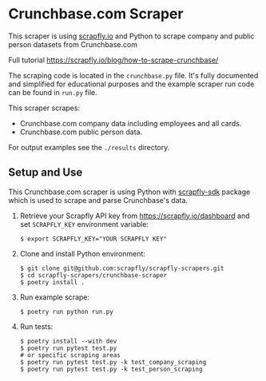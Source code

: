 # Crunchbase.com Scraper

This scraper is using [scrapfly.io](https://scrapfly.io/) and Python to scrape company and public person datasets from Crunchbase.com

Full tutorial <https://scrapfly.io/blog/how-to-scrape-crunchbase/>

The scraping code is located in the `crunchbase.py` file. It's fully documented and simplified for educational purposes and the example scraper run code can be found in `run.py` file.

This scraper scrapes:
- Crunchbase.com company data including employees and all cards.
- Crunchbase.com public person data.

For output examples see the `./results` directory.

## Setup and Use

This Crunchbase.com scraper is using Python with [scrapfly-sdk](https://pypi.org/project/scrapfly-sdk/) package which is used to scrape and parse Crunchbase's data.

1. Retrieve your Scrapfly API key from <https://scrapfly.io/dashboard> and set `SCRAPFLY_KEY` environment variable:
    ```shell
    $ export SCRAPFLY_KEY="YOUR SCRAPFLY KEY"
    ```
2. Clone and install Python environment:
    ```shell
    $ git clone git@github.com:scrapfly/scrapfly-scrapers.git
    $ cd scrapfly-scrapers/crunchbase-scraper
    $ poetry install .
    ```
3. Run example scrape:
    ```shell
    $ poetry run python run.py
    ```
4. Run tests:
    ```shell
    $ poetry install --with dev
    $ poetry run pytest test.py
    # or specific scraping areas
    $ poetry run pytest test.py -k test_company_scraping
    $ poetry run pytest test.py -k test_person_scraping
    ```


